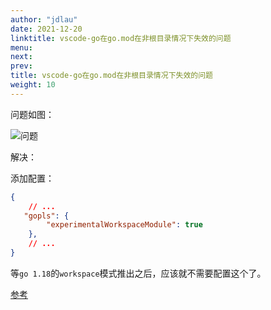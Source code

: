 ```yaml
---
author: "jdlau"
date: 2021-12-20
linktitle: vscode-go在go.mod在非根目录情况下失效的问题
menu:
next:
prev:
title: vscode-go在go.mod在非根目录情况下失效的问题
weight: 10
---
```


问题如图：

![问题](/image/vscode-go-module-not-support-noroot-gomod.png)

解决：

添加配置：

```json
{
    // ...
   "gopls": {
        "experimentalWorkspaceModule": true
    },
    // ...
}
```

等`go 1.18`的`workspace`模式推出之后，应该就不需要配置这个了。

[参考](https://stackoverflow.com/questions/59732657/how-do-i-properly-use-go-modules-in-vscode)
